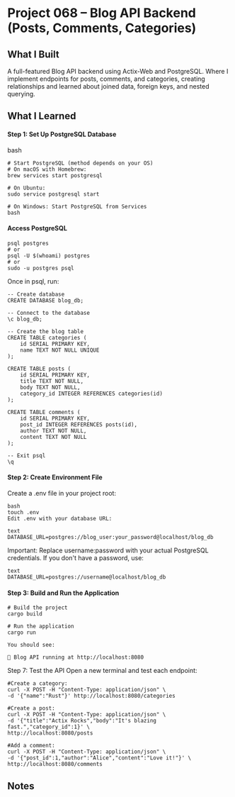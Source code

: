 # Project 068 – Blog API Backend (Posts, Comments, Categories) 

## What I Built
A full-featured Blog API backend using Actix-Web and PostgreSQL. Where I implement endpoints for posts, comments, and categories, creating relationships and learned about joined data, foreign keys, and nested querying.


## What I Learned

#### Step 1: Set Up PostgreSQL Database
bash
```
# Start PostgreSQL (method depends on your OS)
# On macOS with Homebrew:
brew services start postgresql

# On Ubuntu:
sudo service postgresql start

# On Windows: Start PostgreSQL from Services
bash
```
#### Access PostgreSQL 
```
psql postgres
# or
psql -U $(whoami) postgres
# or
sudo -u postgres psql
```
Once in psql, run:
```
-- Create database
CREATE DATABASE blog_db;

-- Connect to the database
\c blog_db;

-- Create the blog table
CREATE TABLE categories (
    id SERIAL PRIMARY KEY,
    name TEXT NOT NULL UNIQUE
);
 
CREATE TABLE posts (
    id SERIAL PRIMARY KEY,
    title TEXT NOT NULL,
    body TEXT NOT NULL,
    category_id INTEGER REFERENCES categories(id)
);
 
CREATE TABLE comments (
    id SERIAL PRIMARY KEY,
    post_id INTEGER REFERENCES posts(id),
    author TEXT NOT NULL,
    content TEXT NOT NULL
);

-- Exit psql
\q
```
#### Step 2: Create Environment File
Create a .env file in your project root:
```
bash
touch .env
Edit .env with your database URL:

text
DATABASE_URL=postgres://blog_user:your_password@localhost/blog_db

```
Important: Replace username:password with your actual PostgreSQL credentials. If you don't have a password, use:
```
text
DATABASE_URL=postgres://username@localhost/blog_db
```

#### Step 3: Build and Run the Application
```
# Build the project
cargo build

# Run the application
cargo run

You should see:

📝 Blog API running at http://localhost:8080

```
Step 7: Test the API
Open a new terminal and test each endpoint:
```
#Create a category:
curl -X POST -H "Content-Type: application/json" \
-d '{"name":"Rust"}' http://localhost:8080/categories

#Create a post:
curl -X POST -H "Content-Type: application/json" \
-d '{"title":"Actix Rocks","body":"It's blazing fast.","category_id":1}' \
http://localhost:8080/posts

#Add a comment:
curl -X POST -H "Content-Type: application/json" \
-d '{"post_id":1,"author":"Alice","content":"Love it!"}' \
http://localhost:8080/comments
```

## Notes